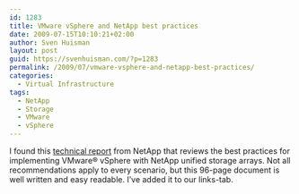 ```yaml
---
id: 1283
title: VMware vSphere and NetApp best practices
date: 2009-07-15T10:10:21+02:00
author: Sven Huisman
layout: post
guid: https://svenhuisman.com/?p=1283
permalink: /2009/07/vmware-vsphere-and-netapp-best-practices/
categories:
  - Virtual Infrastructure
tags:
  - NetApp
  - Storage
  - VMware
  - vSphere
---
```

I found this <a title="NetApp-vSphere best practices" href="http://media.netapp.com/documents/tr-3749.pdf" target="_blank">technical report</a> from NetApp that reviews the best practices for implementing VMware® vSphere with NetApp unified storage arrays. Not all recommendations apply to every scenario, but this 96-page document is well written and easy readable. I&#8217;ve added it to our links-tab.